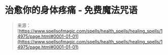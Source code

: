 <!--yml

category: 未分类

日期：2024年6月12日 18:54:08

-->

# 治愈你的身体疼痛 - 免费魔法咒语

> 来源：[https://www.spellsofmagic.com/spells/health_spells/healing_spells/14975/page.html#0001-01-01](https://www.spellsofmagic.com/spells/health_spells/healing_spells/14975/page.html#0001-01-01)
